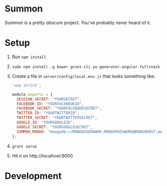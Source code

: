 # Summon

Summon is a pretty obscure project. You've probably never heard of it.

# Setup

1. Run `npm install`.
2. `sudo npm install -g bower grunt-cli yo generator-angular-fullstack`
3. Create a file in `server/config/local.env.js` that looks something like:

   ```javascript
   'use strict';

   module.exports = {
     SESSION_SECRET: "YOURSECRET",
     FACEBOOK_ID: "YOURFACEBOOKID",
     FACEBOOK_SECRET: "YOURFACEBOOKSECRET",
     TWITTER_ID: "YOURTWITTERID",
     TWITTER_SECRET: "YOURTWITTERSECRET",
     GOOGLE_ID: "YOURGOOGLEID",
     GOOGLE_SECRET: "YOURGOOGLESECRET",
     SUMMON_MONGO: "mongodb://MONGOUSERNAME:MONGOPASSWORD@MONGOHOST.mongolab.com:53139/summon"
   };
   ```
4. `grunt serve`
5. Hit it on http://localhost:9000

# Development
